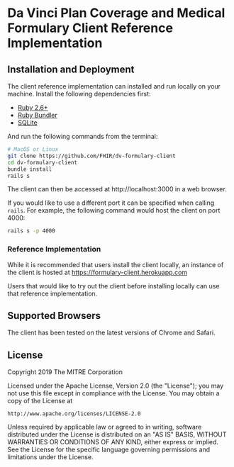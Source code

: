 # Da Vinci Plan Coverage and Medical Formulary Client Reference Implementation

## Installation and Deployment

The client reference implementation can installed and run locally on your machine.  Install the following dependencies first:

* [Ruby 2.6+](https://www.ruby-lang.org/en/)
* [Ruby Bundler](http://bundler.io/)
* [SQLite](https://www.sqlite.org/)

And run the following commands from the terminal:

```sh
# MacOS or Linux
git clone https://github.com/FHIR/dv-formulary-client
cd dv-formulary-client
bundle install
rails s
```

The client can then be accessed at http://localhost:3000 in a web browser.

If you would like to use a different port it can be specified when calling `rails`.  For example, the following command would host the client on port 4000:

```sh
rails s -p 4000
```

### Reference Implementation

While it is recommended that users install the client locally, an instance of the client is hosted at https://formulary-client.herokuapp.com

Users that would like to try out the client before installing locally can use that reference implementation.

## Supported Browsers

The client has been tested on the latest versions of Chrome and Safari.  

## License

Copyright 2019 The MITRE Corporation

Licensed under the Apache License, Version 2.0 (the "License"); you may not use this file except in compliance with the License. You may obtain a copy of the License at
```
http://www.apache.org/licenses/LICENSE-2.0
```
Unless required by applicable law or agreed to in writing, software distributed under the License is distributed on an "AS IS" BASIS, WITHOUT WARRANTIES OR CONDITIONS OF ANY KIND, either express or implied. See the License for the specific language governing permissions and limitations under the License.
